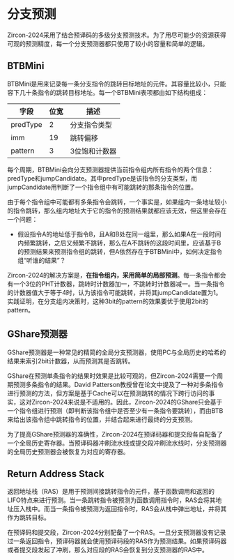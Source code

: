 # **分支预测**

Zircon-2024采用了结合预译码的多级分支预测技术。为了用尽可能少的资源获得可观的预测精度，每一个分支预测器都只使用了较小的容量和简单的逻辑。

## **BTBMini**

BTBMini是用来记录每一条分支指令的跳转目标地址的元件。其容量比较小，只能容下几十条指令的跳转目标地址。每一个BTBMini表项都由如下结构组成：

| 字段 | 位宽 | 描述 |
| --- | --- | --- |
| predType | 2 | 分支指令类型 |
| imm | 19 | 跳转偏移|
| pattern | 3 | 3位饱和计数器 |

每个周期，BTBMini会向分支预测器提供当前指令组内所有指令的两个信息：predType和jumpCandidate。其中predType是该指令的分支类型，而jumpCandidate用判断了一个指令组中有可能跳转的那条指令的位置。

由于每个指令组中可能都有多条指令会跳转，一个事实是，如果组内一条地址较小的指令跳转，那么组内地址大于它的指令的预测结果就都应该无效，但这里会存在一个问题：

* 假设指令A的地址低于指令B，且A和B处在同一组里，那么如果A在一段时间内频繁跳转，之后又频繁不跳转，那么在A不跳转的这段时间里，应该基于B的预测结果来预测指令组的跳转，但A依然存在于BTBMini中，如何决定指令组“听谁的结果”？

Zircon-2024的解决方案是，**在指令组内，采用简单的局部预测**。每一条指令都会有一个3位的PHT计数器，跳转时计数器加一，不跳转时计数器减一。当一条指令的计数器值大于等于4时，认为该指令可能跳转，并将其jumpCandidate置为1。实践证明，在分支组内决策时，这种3bit的pattern的效果要优于使用2bit的pattern。

## **GShare预测器**

GShare预测器是一种常见的精简的全局分支预测器，使用PC与全局历史的哈希的结果来索引2bit计数器，从而预测其是否跳转。

GShare在预测单条指令的结果时效果是比较可观的，但Zircon-2024需要一个周期预测多条指令的结果。David Patterson教授曾在论文中提及了一种对多条指令进行预测的方法，但方案是基于Cache可以在预测跳转的情况下跨行访问的事实，这对Zircon-2024来说是不适用的。因此，Zircon-2024的GShare只会基于一个指令组进行预测（即判断该指令组中是否至少有一条指令要跳转），而由BTB来给出该指令组中跳转指令的位置，并结合起来进行最终的分支预测。

为了提高GShare预测器的准确性，Zircon-2024在预译码器和提交段各自配备了一个全局历史寄存器。当预译码器冲刷流水线或提交段冲刷流水线时，分支预测器的全局历史预测器会被恢复为对应的寄存器。

## **Return Address Stack**

返回地址栈（RAS）是用于预测间接跳转指令的元件，基于函数调用和返回的LIFO特点来进行预测。当一条跳转指令被预测为函数调用指令时，RAS会将其地址压入栈中。而当一条指令被预测为返回指令时，RAS会从栈中弹出地址，并将其作为跳转目标。

在预译码和提交段，Zircon-2024分别配备了一个RAS。一旦分支预测器没有记录过一条返回指令，预译码器就会使用预译码段的RAS作为预测结果。如果预译码器或者提交段发起了冲刷，那么对应段的RAS会恢复到分支预测器的RAS中。

